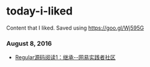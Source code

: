
# today-i-liked 
Content that I liked. Saved using https://goo.gl/Wj595G 

### August 8, 2016
- [Regular源码阅读1：继承--网易实践者社区](http://ks.netease.com/blog?id=5092) 
